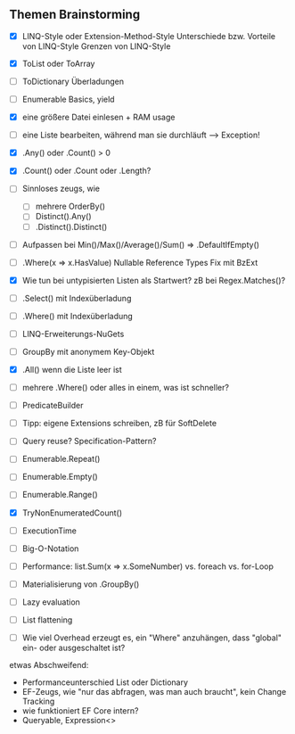 ## Themen Brainstorming

- [x] LINQ-Style oder Extension-Method-Style
Unterschiede bzw. Vorteile von LINQ-Style
Grenzen von LINQ-Style

- [x] ToList oder ToArray
- [ ] ToDictionary Überladungen
- [ ] Enumerable Basics, yield
- [x] eine größere Datei einlesen + RAM usage
- [ ] eine Liste bearbeiten, während man sie durchläuft --> Exception!
- [x] .Any() oder .Count() > 0
- [x] .Count() oder .Count oder .Length?
- [ ] Sinnloses zeugs, wie
    - [ ] mehrere OrderBy()
    - [ ] Distinct().Any()
    - [ ] .Distinct().Distinct()
- [ ] Aufpassen bei Min()/Max()/Average()/Sum() => .DefaultIfEmpty()
- [ ] .Where(x => x.HasValue) Nullable Reference Types Fix mit BzExt
- [x] Wie tun bei untypisierten Listen als Startwert? zB bei Regex.Matches()?
- [ ] .Select() mit Indexüberladung
- [ ] .Where() mit Indexüberladung
- [ ] LINQ-Erweiterungs-NuGets
- [ ] GroupBy mit anonymem Key-Objekt
- [x] .All() wenn die Liste leer ist
- [ ] mehrere .Where() oder alles in einem, was ist schneller?
- [ ] PredicateBuilder
- [ ] Tipp: eigene Extensions schreiben, zB für SoftDelete
- [ ] Query reuse? Specification-Pattern?
- [ ] Enumerable.Repeat()
- [ ] Enumerable.Empty<T>()
- [ ] Enumerable.Range()
- [x] TryNonEnumeratedCount()
- [ ] ExecutionTime
- [ ] Big-O-Notation
- [ ] Performance: list.Sum(x => x.SomeNumber) vs. foreach vs. for-Loop
- [ ] Materialisierung von .GroupBy()
- [ ] Lazy evaluation
- [ ] List flattening
- [ ] Wie viel Overhead erzeugt es, ein "Where" anzuhängen, dass "global" ein- oder ausgeschaltet ist?

etwas Abschweifend:
- Performanceunterschied List oder Dictionary
- EF-Zeugs, wie "nur das abfragen, was man auch braucht", kein Change Tracking
- wie funktioniert EF Core intern?
- Queryable, Expression<>

